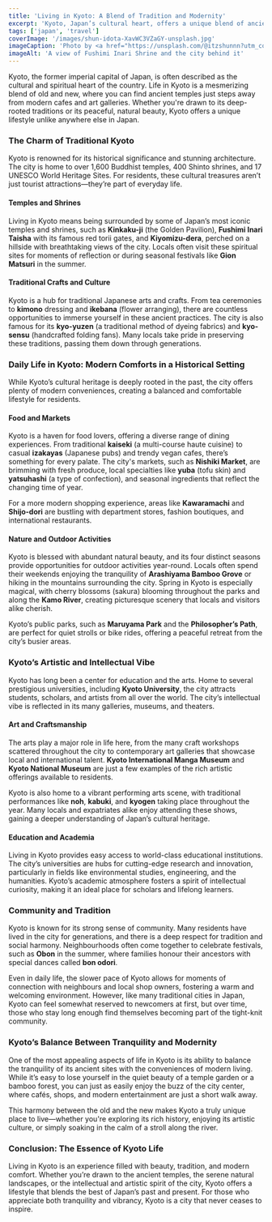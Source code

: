 ```yaml
---
title: 'Living in Kyoto: A Blend of Tradition and Modernity'
excerpt: 'Kyoto, Japan’s cultural heart, offers a unique blend of ancient traditions and modern living. From its historic temples and tranquil gardens to its thriving art scene and bustling local markets, life in Kyoto is an experience that balances the old and the new.'
tags: ['japan', 'travel']
coverImage: '/images/shun-idota-XavWC3VZaGY-unsplash.jpg'
imageCaption: 'Photo by <a href="https://unsplash.com/@itzshunnn?utm_content=creditCopyText&utm_medium=referral&utm_source=unsplash">shun idota</a> on <a href="https://unsplash.com/photos/a-tall-red-building-sitting-on-top-of-a-lush-green-hillside-XavWC3VZaGY?utm_content=creditCopyText&utm_medium=referral&utm_source=unsplash">Unsplash</a>'
imageAlt: 'A view of Fushimi Inari Shrine and the city behind it'
---
```


Kyoto, the former imperial capital of Japan, is often described as the cultural and spiritual heart of the country. Life in Kyoto is a mesmerizing blend of old and new, where you can find ancient temples just steps away from modern cafes and art galleries. Whether you're drawn to its deep-rooted traditions or its peaceful, natural beauty, Kyoto offers a unique lifestyle unlike anywhere else in Japan.

### The Charm of Traditional Kyoto

Kyoto is renowned for its historical significance and stunning architecture. The city is home to over 1,600 Buddhist temples, 400 Shinto shrines, and 17 UNESCO World Heritage Sites. For residents, these cultural treasures aren’t just tourist attractions—they’re part of everyday life.

#### Temples and Shrines

Living in Kyoto means being surrounded by some of Japan’s most iconic temples and shrines, such as **Kinkaku-ji** (the Golden Pavilion), **Fushimi Inari Taisha** with its famous red torii gates, and **Kiyomizu-dera**, perched on a hillside with breathtaking views of the city. Locals often visit these spiritual sites for moments of reflection or during seasonal festivals like **Gion Matsuri** in the summer.

#### Traditional Crafts and Culture

Kyoto is a hub for traditional Japanese arts and crafts. From tea ceremonies to **kimono** dressing and **ikebana** (flower arranging), there are countless opportunities to immerse yourself in these ancient practices. The city is also famous for its **kyo-yuzen** (a traditional method of dyeing fabrics) and **kyo-sensu** (handcrafted folding fans). Many locals take pride in preserving these traditions, passing them down through generations.

### Daily Life in Kyoto: Modern Comforts in a Historical Setting

While Kyoto’s cultural heritage is deeply rooted in the past, the city offers plenty of modern conveniences, creating a balanced and comfortable lifestyle for residents.

#### Food and Markets

Kyoto is a haven for food lovers, offering a diverse range of dining experiences. From traditional **kaiseki** (a multi-course haute cuisine) to casual **izakayas** (Japanese pubs) and trendy vegan cafes, there’s something for every palate. The city's markets, such as **Nishiki Market**, are brimming with fresh produce, local specialties like **yuba** (tofu skin) and **yatsuhashi** (a type of confection), and seasonal ingredients that reflect the changing time of year.

For a more modern shopping experience, areas like **Kawaramachi** and **Shijo-dori** are bustling with department stores, fashion boutiques, and international restaurants.

#### Nature and Outdoor Activities

Kyoto is blessed with abundant natural beauty, and its four distinct seasons provide opportunities for outdoor activities year-round. Locals often spend their weekends enjoying the tranquility of **Arashiyama Bamboo Grove** or hiking in the mountains surrounding the city. Spring in Kyoto is especially magical, with cherry blossoms (sakura) blooming throughout the parks and along the **Kamo River**, creating picturesque scenery that locals and visitors alike cherish.

Kyoto’s public parks, such as **Maruyama Park** and the **Philosopher’s Path**, are perfect for quiet strolls or bike rides, offering a peaceful retreat from the city’s busier areas.

### Kyoto’s Artistic and Intellectual Vibe

Kyoto has long been a center for education and the arts. Home to several prestigious universities, including **Kyoto University**, the city attracts students, scholars, and artists from all over the world. The city’s intellectual vibe is reflected in its many galleries, museums, and theaters.

#### Art and Craftsmanship

The arts play a major role in life here, from the many craft workshops scattered throughout the city to contemporary art galleries that showcase local and international talent. **Kyoto International Manga Museum** and **Kyoto National Museum** are just a few examples of the rich artistic offerings available to residents.

Kyoto is also home to a vibrant performing arts scene, with traditional performances like **noh**, **kabuki**, and **kyogen** taking place throughout the year. Many locals and expatriates alike enjoy attending these shows, gaining a deeper understanding of Japan’s cultural heritage.

#### Education and Academia

Living in Kyoto provides easy access to world-class educational institutions. The city’s universities are hubs for cutting-edge research and innovation, particularly in fields like environmental studies, engineering, and the humanities. Kyoto’s academic atmosphere fosters a spirit of intellectual curiosity, making it an ideal place for scholars and lifelong learners.

### Community and Tradition

Kyoto is known for its strong sense of community. Many residents have lived in the city for generations, and there is a deep respect for tradition and social harmony. Neighbourhoods often come together to celebrate festivals, such as **Obon** in the summer, where families honour their ancestors with special dances called **bon odori**.

Even in daily life, the slower pace of Kyoto allows for moments of connection with neighbours and local shop owners, fostering a warm and welcoming environment. However, like many traditional cities in Japan, Kyoto can feel somewhat reserved to newcomers at first, but over time, those who stay long enough find themselves becoming part of the tight-knit community.

### Kyoto’s Balance Between Tranquility and Modernity

One of the most appealing aspects of life in Kyoto is its ability to balance the tranquility of its ancient sites with the conveniences of modern living. While it’s easy to lose yourself in the quiet beauty of a temple garden or a bamboo forest, you can just as easily enjoy the buzz of the city center, where cafés, shops, and modern entertainment are just a short walk away.

This harmony between the old and the new makes Kyoto a truly unique place to live—whether you're exploring its rich history, enjoying its artistic culture, or simply soaking in the calm of a stroll along the river.

### Conclusion: The Essence of Kyoto Life

Living in Kyoto is an experience filled with beauty, tradition, and modern comfort. Whether you’re drawn to the ancient temples, the serene natural landscapes, or the intellectual and artistic spirit of the city, Kyoto offers a lifestyle that blends the best of Japan’s past and present. For those who appreciate both tranquility and vibrancy, Kyoto is a city that never ceases to inspire.
